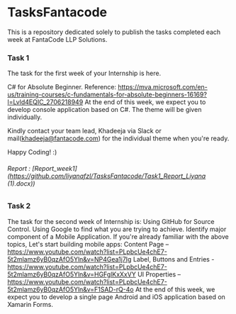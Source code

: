 # TasksFantacode

This is a repository dedicated solely to publish the tasks completed each week at FantaCode LLP Solutions.

### Task 1

The task for the first week of your Internship is here.

C# for Absolute Beginner.
Reference:  https://mva.microsoft.com/en-us/training-courses/c-fundamentals-for-absolute-beginners-16169?l=Lvld4EQIC_2706218949
At the end of this week, we expect you to develop console application based on C#. The theme will be given individually.

Kindly contact your team lead, Khadeeja via Slack or mail(khadeeja@fantacode.com) for the individual theme when you're ready.

Happy Coding! :)

###### Report : [Report_week1](https://github.com/liyanafzl/TasksFantacode/Task1_Report_Liyana (1).docx))



### Task 2

The task for the second week of Internship is:
Using GitHub for Source Control.
Using Google to find what you are trying to achieve.
Identify major component of a Mobile Application.
If you're already familiar with the above topics, Let's start building mobile apps:
Content Page – https://www.youtube.com/watch?list=PLpbcUe4chE7-5t2mlamz6yB0qzAfO5Yln&v=NP4Gea1j7Ig
Label, Buttons and Entries - https://www.youtube.com/watch?list=PLpbcUe4chE7-5t2mlamz6yB0qzAfO5Yln&v=HGFglKxXxVY
UI Properties – https://www.youtube.com/watch?list=PLpbcUe4chE7-5t2mlamz6yB0qzAfO5Yln&v=F1SAD-rQ-4o
At the end of this week, we expect you to develop a single page Android and iOS application based on Xamarin Forms.

